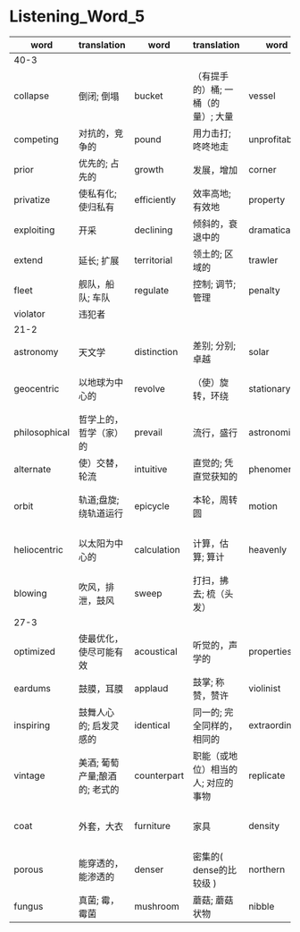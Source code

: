 # Listening_Word_5

| word          | translation                   | word        | translation                        | word          | translation                | word          | translation                    |
| ------------- | ----------------------------- | ----------- | ---------------------------------- | ------------- | -------------------------- | ------------- | ------------------------------ |
| 40-3          |
| collapse      | 倒闭; 倒塌                    | bucket      | （有提手的）桶; 一桶（的量）; 大量 | vessel        | 容器; 船，飞船             | sophisticated | 复杂的; 精致的                 |
| competing     | 对抗的，竞争的                | pound       | 用力击打; 咚咚地走                 | unprofitable  | 无利益的; 没有用的         | fascinating   | 极有吸引力的; 迷人的           |
| prior         | 优先的; 占先的                | growth      | 发展，增加                         | corner        | 角，角落; 转弯处           | scenario      | 设想; 可能发生的情况           |
| privatize     | 使私有化; 使归私有            | efficiently | 效率高地; 有效地                   | property      | 财产; 房地产               | prone         | 易于…的; 有…倾向的             |
| exploiting    | 开采                          | declining   | 倾斜的，衰退中的                   | dramatically  | 戏剧地; 显著地             | declare       | 宣称; 表明                     |
| extend        | 延长; 扩展                    | territorial | 领土的; 区域的                     | trawler       | 拖网渔船; 拖网捕鱼者       | expel         | 驱逐; 开除; 排出               |
| fleet         | 舰队，船队; 车队              | regulate    | 控制; 调节; 管理                   | penalty       | 惩罚; 刑罚                 | deter         | 威慑，吓住; 阻止               |
| violator      | 违犯者                        |
| 21-2          |
| astronomy     | 天文学                        | distinction | 差别; 分别; 卓越                   | solar         | 太阳（能）的               | entire        | 全部的，整个的                 |
| geocentric    | 以地球为中心的                | revolve     | （使）旋转，环绕                   | stationary    | 不动的，固定的; 静止的     | tiny          | 极小的，微小的                 |
| philosophical | 哲学上的，哲学（家）的        | prevail     | 流行，盛行                         | astronomical  | 天文学的; 极其巨大的       | inconsistent  | 不一致的，不调和的; 前后矛盾的 |
| alternate     | 使）交替，轮流                | intuitive   | 直觉的; 凭直觉获知的               | phenomenon    | 现象; 杰出的人             | reveal        | 揭示; 展示                     |
| orbit         | 轨道;盘旋; 绕轨道运行         | epicycle    | 本轮，周转圆                       | motion        | 运动; 手势; 动机           | appearance    | 外表; （突然）到来，出现; 问世 |
| heliocentric  | 以太阳为中心的                | calculation | 计算，估算; 算计                   | heavenly      | 神圣的; 天空的; 天国的     | mention       | 谈及; 提到; 提名               |
| blowing       | 吹风，排泄，鼓风              | sweep       | 打扫，拂去; 梳（头发）             |
| 27-3          |
| optimized     | 使最优化，使尽可能有效        | acoustical  | 听觉的，声学的                     | properties    | 财产; 所有权; 特性         | vibrate       | 振动; 摆动; 犹豫; 激动         |
| eardums       | 鼓膜，耳膜                    | applaud     | 鼓掌; 称赞，赞许                   | violinist     | 小提琴家                   | blew          | 吹气( blow的过去式 )           |
| inspiring     | 鼓舞人心的; 启发灵感的        | identical   | 同一的; 完全同样的，相同的         | extraordinary | 非凡的; 非常奇特的; 特别的 | generation    | 一代人; 一代; 一批; 产生       |
| vintage       | 美酒; 葡萄产量;酿酒的; 老式的 | counterpart | 职能（或地位）相当的人; 对应的事物 | replicate     | 复制，复写; 重复           | craftsmanship | 技术，技艺; 工力               |
| coat          | 外套，大衣                    | furniture   | 家具                               | density       | 密度，密集; 浓度           | tropic        | 回归线; 热带，热带地方         |
| porous        | 能穿透的，能渗透的            | denser      | 密集的( dense的比较级 )            | northern      | 北方的，北部的             | simulate      | 假装，冒充; 模仿               |
| fungus        | 真菌; 霉，霉菌                | mushroom    | 蘑菇; 蘑菇状物                     | nibble        | 啃，一点一点地咬           |